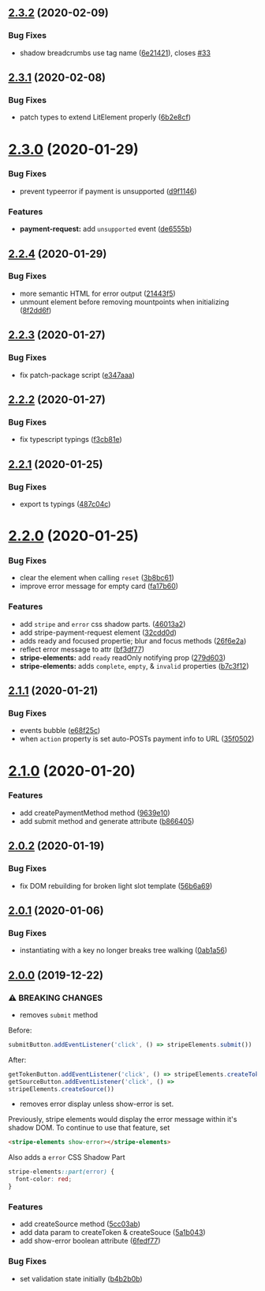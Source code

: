 ## [2.3.2](https://github.com/bennypowers/stripe-elements/compare/v2.3.1...v2.3.2) (2020-02-09)


### Bug Fixes

* shadow breadcrumbs use tag name ([6e21421](https://github.com/bennypowers/stripe-elements/commit/6e214215c02ddd4007a445d56189c2207326c743)), closes [#33](https://github.com/bennypowers/stripe-elements/issues/33)

## [2.3.1](https://github.com/bennypowers/stripe-elements/compare/v2.3.0...v2.3.1) (2020-02-08)


### Bug Fixes

* patch types to extend LitElement properly ([6b2e8cf](https://github.com/bennypowers/stripe-elements/commit/6b2e8cfa82b7ac0de4a2fed087afc20c4389d72b))

# [2.3.0](https://github.com/bennypowers/stripe-elements/compare/v2.2.4...v2.3.0) (2020-01-29)


### Bug Fixes

* prevent typeerror if payment is unsupported ([d9f1146](https://github.com/bennypowers/stripe-elements/commit/d9f11468f35ccc9343f7a935f3b7936327a68d0c))


### Features

* **payment-request:** add `unsupported` event ([de6555b](https://github.com/bennypowers/stripe-elements/commit/de6555b1879602481930360d491057ed7ce0485f))

## [2.2.4](https://github.com/bennypowers/stripe-elements/compare/v2.2.3...v2.2.4) (2020-01-29)


### Bug Fixes

* more semantic HTML for error output ([21443f5](https://github.com/bennypowers/stripe-elements/commit/21443f5836e851e308eb5d72a6fcbaf1376a5d1d))
* unmount element before removing mountpoints when initializing ([8f2dd6f](https://github.com/bennypowers/stripe-elements/commit/8f2dd6f179e494fbff0e6c9f253fbb13f632682b))

## [2.2.3](https://github.com/bennypowers/stripe-elements/compare/v2.2.2...v2.2.3) (2020-01-27)


### Bug Fixes

* fix patch-package script ([e347aaa](https://github.com/bennypowers/stripe-elements/commit/e347aaa183cef7604f00e192dd3a9da05e41f272))



## [2.2.2](https://github.com/bennypowers/stripe-elements/compare/v2.2.1...v2.2.2) (2020-01-27)


### Bug Fixes

* fix typescript typings ([f3cb81e](https://github.com/bennypowers/stripe-elements/commit/f3cb81ed864fc5f5548c9236b82d1d075c5357fc))



## [2.2.1](https://github.com/bennypowers/stripe-elements/compare/v2.2.0...v2.2.1) (2020-01-25)


### Bug Fixes

* export ts typings ([487c04c](https://github.com/bennypowers/stripe-elements/commit/487c04c17d7bebf50b6b3f8e575de6a46b8e2349))



# [2.2.0](https://github.com/bennypowers/stripe-elements/compare/v2.1.1...v2.2.0) (2020-01-25)


### Bug Fixes

* clear the element when calling `reset` ([3b8bc61](https://github.com/bennypowers/stripe-elements/commit/3b8bc61e56c9f10f46a423f5110981899b761c8d))
* improve error message for empty card ([fa17b60](https://github.com/bennypowers/stripe-elements/commit/fa17b60874f42521895bb74b424314fbadfae36a))


### Features

* add `stripe` and `error` css shadow parts. ([46013a2](https://github.com/bennypowers/stripe-elements/commit/46013a239e8aee38411fe4fcb6f802955eebdfe0))
* add stripe-payment-request element ([32cdd0d](https://github.com/bennypowers/stripe-elements/commit/32cdd0d54e1fef3e81c6c222ac1ab2cc1735d57b))
* adds ready and focused propertie; blur and focus methods ([26f6e2a](https://github.com/bennypowers/stripe-elements/commit/26f6e2af6d083cfccb6face2372a1a74318b8696))
* reflect error message to attr ([bf3df77](https://github.com/bennypowers/stripe-elements/commit/bf3df779ec1cd47d3402221b3079be77f5f96ee7))
* **stripe-elements:** add `ready` readOnly notifying prop ([279d603](https://github.com/bennypowers/stripe-elements/commit/279d6032dc5958a70b958aace24cdd5c3f318fdc))
* **stripe-elements:** adds `complete`, `empty`, & `invalid` properties ([b7c3f12](https://github.com/bennypowers/stripe-elements/commit/b7c3f12d7f833a49bc42b7a11b7255d28a706d00))



## [2.1.1](https://github.com/bennypowers/stripe-elements/compare/v2.1.0...v2.1.1) (2020-01-21)


### Bug Fixes

* events bubble ([e68f25c](https://github.com/bennypowers/stripe-elements/commit/e68f25c495d67e7d01a88d2a595b16e2770ee4b7))
* when `action` property is set auto-POSTs payment info to URL ([35f0502](https://github.com/bennypowers/stripe-elements/commit/35f0502f2546f6c7e3dbe66ae6941a744a661a4e))



# [2.1.0](https://github.com/bennypowers/stripe-elements/compare/v2.0.2...v2.1.0) (2020-01-20)


### Features

* add createPaymentMethod method ([9639e10](https://github.com/bennypowers/stripe-elements/commit/9639e1095356f59a3d2680d2dae31e93b06452c3))
* add submit method and generate attribute ([b866405](https://github.com/bennypowers/stripe-elements/commit/b866405000a819d9135a27a0d65f5dcdcbcb1a50))



## [2.0.2](https://github.com/bennypowers/stripe-elements/compare/v2.0.1...v2.0.2) (2020-01-19)


### Bug Fixes

* fix DOM rebuilding for broken light slot template ([56b6a69](https://github.com/bennypowers/stripe-elements/commit/56b6a69c8d0966b93859b40b90a670db86e79130))



## [2.0.1](https://github.com/bennypowers/stripe-elements/compare/v2.0.0...v2.0.1) (2020-01-06)


### Bug Fixes

* instantiating with a key no longer breaks tree walking ([0ab1a56](https://github.com/bennypowers/stripe-elements/commit/0ab1a5610c5f0bbf77abe71403d4a1fba349a7d3))


## [2.0.0](https://github.com/bennypowers/stripe-elements/compare/v1.1.2...v2.0.0) (2019-12-22)


### ⚠ BREAKING CHANGES

* removes `submit` method

Before:
```js
submitButton.addEventListener('click', () => stripeElements.submit())
```

After:
```js
getTokenButton.addEventListener('click', () => stripeElements.createToken())
getSourceButton.addEventListener('click', () =>
stripeElements.createSource())
```
* removes error display unless show-error is set.

Previously, stripe elements would display the error message within it's
shadow DOM. To continue to use that feature, set
```html
<stripe-elements show-error></stripe-elements>
```

Also adds a `error` CSS Shadow Part

```css
stripe-elements::part(error) {
  font-color: red;
}
```

### Features

* add createSource method ([5cc03ab](https://github.com/bennypowers/stripe-elements/commit/5cc03ab10eece1b2dd17f7409c62fbb618e89ed2))
* add data param to createToken & createSouce ([5a1b043](https://github.com/bennypowers/stripe-elements/commit/5a1b043109b1c140bc69cec504de368dbab38741))
* add show-error boolean attribute ([6fedf77](https://github.com/bennypowers/stripe-elements/commit/6fedf77d065a9f3ccb2004702599427297071aaa))


### Bug Fixes

* set validation state initially ([b4b2b0b](https://github.com/bennypowers/stripe-elements/commit/b4b2b0be9b4731c1a087307796e7637a1def2fa3))
